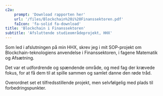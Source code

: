 ```yaml
---
c2a:
	prompt: 'Download rapporten her'
	url: '/files/Blockchain%20i%20Finanssektoren.pdf'
	faIcon: 'fa-solid fa-download'
title: 'Blockchain i Finanssektoren'
subtitle: 'Afsluttende studieområdeprojekt, HHX'
---
```


Som led i afslutningen på min HHX, skrev jeg i mit SOP-projekt om Blockchain-teknologiens anvendelse i Finanssektoren, i fagene Matematik og Afsætning.

Det var et udfordrende og spændende område, og med fag der krævede fokus, for at få dem til at spille sammen og samlet danne den røde tråd.

Overordnet set et tilfredsstillende projekt, men selvfølgelig med plads til forbedringspunkter.
